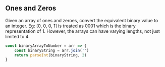 ## Ones and Zeros

Given an array of ones and zeroes, convert the equivalent binary value to an integer. Eg: [0, 0, 0, 1] is treated as 0001 which is the binary representation of 1. However, the arrays can have varying lengths, not just limited to 4.

```javascript
const binaryArrayToNumber = arr => {
    const binaryString = arr.join('')
    return parseInt(binaryString, 2)
}
```
